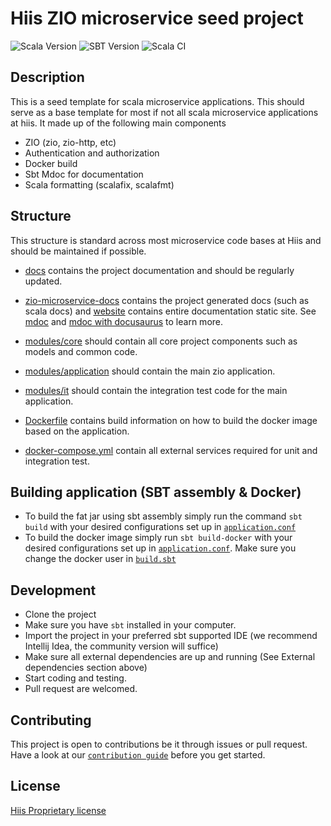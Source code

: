 # Hiis ZIO microservice seed project

![Scala Version](https://img.shields.io/badge/Scala-2.13.8-red)
![SBT Version](https://img.shields.io/badge/SBT-1.7.2-blueviolet)
![Scala CI](https://github.com/hiis-io/zio-microservice-seed/actions/workflows/scala.yml/badge.svg)

## Description
This is a seed template for scala microservice applications. This should serve as a base template for most if not all scala microservice applications at hiis. It made up of the following main components

- ZIO (zio, zio-http, etc)
- Authentication and authorization
- Docker build
- Sbt Mdoc for documentation
- Scala formatting (scalafix, scalafmt)

## Structure
This structure is standard across most microservice code bases at Hiis and should be maintained if possible. 

- [docs](./docs) contains the project documentation and should be regularly updated.
- [zio-microservice-docs](./zio-microservice-docs) contains the project generated docs (such as scala docs) and [website](./website) contains entire documentation static site. See [mdoc](https://scalameta.org/mdoc/docs/installation.html) and [mdoc with docusaurus](https://scalameta.org/mdoc/docs/docusaurus.html) to learn more.


- [modules/core](./modules/core) should contain all core project components such as models and common code.
- [modules/application](./modules/application) should contain the main zio application.
- [modules/it](./modules/it) should contain the integration test code for the main application.


- [Dockerfile](./Dockerfile) contains build information on how to build the docker image based on the application.
- [docker-compose.yml](./docker-compose.yml) contain all external services required for unit and integration test.  


## Building application (SBT assembly & Docker)

- To build the fat jar using sbt assembly simply run the command `sbt build` with your desired configurations set up
  in [`application.conf`](./modules/application/src/main/resources/application.conf)
- To build the docker image simply run `sbt build-docker` with your desired configurations set up
  in [`application.conf`](./modules/application/src/main/resources/application.conf). Make sure you change the docker
  user in [`build.sbt`](./build.sbt)
## Development
- Clone the project
- Make sure you have `sbt` installed in your computer.
- Import the project in your preferred sbt supported IDE (we recommend Intellij Idea, the community version will suffice)
- Make sure all external dependencies are up and running (See External dependencies section above)
- Start coding and testing. 
- Pull request are welcomed.

## Contributing
This project is open to contributions be it through issues or pull request. Have a look at our [`contribution guide`](./CONTRIBUTING.md) before you get started.


## License

[Hiis Proprietary license](./LICENSE)